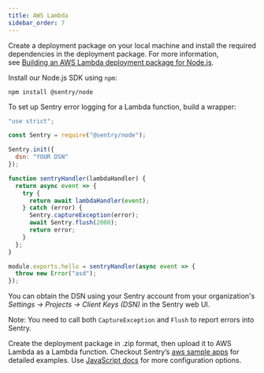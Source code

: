 ```yaml
---
title: AWS Lambda
sidebar_order: 7
---
```


Create a deployment package on your local machine and install the required dependencies in the deployment package. For more information, see [Building an AWS Lambda deployment package for Node.js](https://aws.amazon.com/premiumsupport/knowledge-center/lambda-deployment-package-nodejs/).

Install our Node.js SDK using `npm`:

```basic
npm install @sentry/node
```

To set up Sentry error logging for a Lambda function, build a wrapper:

```javascript
"use strict";

const Sentry = require("@sentry/node");

Sentry.init({
  dsn: "YOUR DSN"
});

function sentryHandler(lambdaHandler) {
  return async event => {
    try {
      return await lambdaHandler(event);
    } catch (error) {
      Sentry.captureException(error);
      await Sentry.flush(2000);
      return error;
    }
  };
}

module.exports.hello = sentryHandler(async event => {
  throw new Error("asd");
});
```
You can obtain the DSN using your Sentry account from your organization's *Settings -> Projects -> Client Keys (DSN)* in the Sentry web UI.

Note: You need to call both `CaptureException` and `Flush` to report errors into Sentry.

Create the deployment package in .zip format, then upload it to AWS Lambda as a Lambda function. Checkout Sentry’s [aws sample apps](https://github.com/getsentry/examples/tree/master/aws-lambda/node) for detailed examples. Use [JavaScript docs](/platforms/javascript/) for more configuration options.

